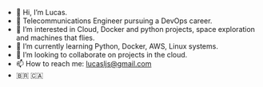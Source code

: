 - 👋 Hi, I’m Lucas.
-  :satellite: Telecommunications Engineer pursuing a DevOps career.
- 👀 I’m interested in Cloud, Docker and python projects, space exploration and machines that flies.
- 🌱 I’m currently learning Python, Docker, AWS, Linux systems.
- 💞️ I’m looking to collaborate on projects in the cloud.
- 📫 How to reach me: lucasljs@gmail.com
- 🇧🇷 🇨🇦

<!---
lucasljs/lucasljs is a ✨ special ✨ repository because its `README.md` (this file) appears on your GitHub profile.
You can click the Preview link to take a look at your changes.
--->
